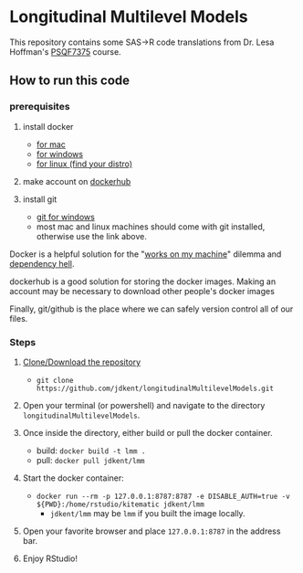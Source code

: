 # Longitudinal Multilevel Models

This repository contains some SAS->R code translations from
Dr. Lesa Hoffman's [PSQF7375](http://www.lesahoffman.com/PSQF7375_Longitudinal/index.html) course.

## How to run this code

### prerequisites

1. install docker
    - [for mac](https://docs.docker.com/docker-for-mac/install/)
    - [for windows](https://docs.docker.com/docker-for-windows/install/)
    - [for linux (find your distro)](https://docs.docker.com/install/)

1. make account on [dockerhub](https://hub.docker.com/)

1. install git
    - [git for windows](https://git-scm.com/download)
    - most mac and linux machines should come with git installed, otherwise use the link above.

Docker is a helpful solution for the "[works on my machine](https://hackernoon.com/it-works-on-my-machine-f7a1e3d90c63)" dilemma and [dependency hell](https://en.wikipedia.org/wiki/Dependency_hell).

dockerhub is a good solution for storing the docker images.
Making an account may be necessary to download other people's docker images

Finally, git/github is the place where we can safely version control all of our files.

### Steps

1. [Clone/Download the repository](https://help.github.com/articles/cloning-a-repository/)
    - `git clone https://github.com/jdkent/longitudinalMultilevelModels.git`

1. Open your terminal (or powershell) and navigate to the directory `longitudinalMultilevelModels`.

1. Once inside the directory, either build or pull the docker container.
    - build: `docker build -t lmm .`
    - pull: `docker pull jdkent/lmm`

1. Start the docker container:
    - `docker run --rm -p 127.0.0.1:8787:8787 -e DISABLE_AUTH=true -v ${PWD}:/home/rstudio/kitematic jdkent/lmm`
        - `jdkent/lmm` may be `lmm` if you built the image locally.

1. Open your favorite browser and place `127.0.0.1:8787` in the address bar.

1. Enjoy RStudio!
